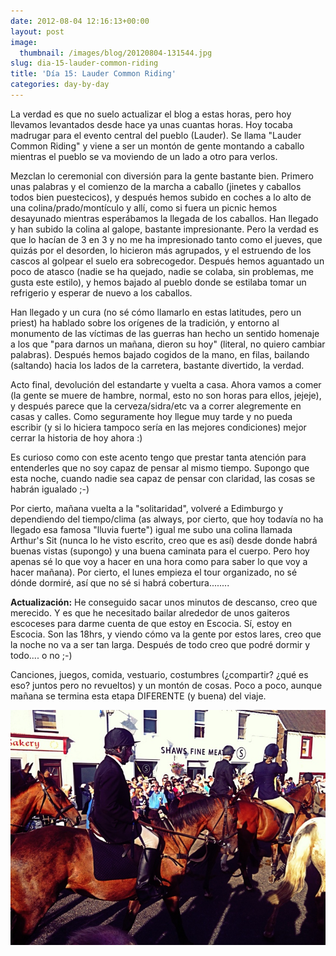 ```yaml
---
date: 2012-08-04 12:16:13+00:00
layout: post
image:
  thumbnail: /images/blog/20120804-131544.jpg
slug: dia-15-lauder-common-riding
title: 'Día 15: Lauder Common Riding'
categories: day-by-day
---
```


La verdad es que no suelo actualizar el blog a estas horas, pero hoy llevamos levantados desde hace ya unas cuantas horas. Hoy tocaba madrugar para el evento central del pueblo (Lauder). Se llama "Lauder Common Riding" y viene a ser un montón de gente montando a caballo mientras el pueblo se va moviendo de un lado a otro para verlos.

Mezclan lo ceremonial con diversión para la gente bastante bien. Primero unas palabras y el comienzo de la marcha a caballo (jinetes y caballos todos bien puestecicos), y después hemos subido en coches a lo alto de una colina/prado/montículo y allí, como si fuera un picnic hemos desayunado mientras esperábamos la llegada de los caballos. Han llegado y han subido la colina al galope, bastante impresionante. Pero la verdad es que lo hacían de 3 en 3 y no me ha impresionado tanto como el jueves, que quizás por el desorden, lo hicieron más agrupados, y el estruendo de los cascos al golpear el suelo era sobrecogedor. Después hemos aguantado un poco de atasco (nadie se ha quejado, nadie se colaba, sin problemas, me gusta este estilo), y hemos bajado al pueblo donde se estilaba tomar un refrigerio y esperar de nuevo a los caballos.

Han llegado y un cura (no sé cómo llamarlo en estas latitudes, pero un priest) ha hablado sobre los orígenes de la tradición, y entorno al monumento de las víctimas de las guerras han hecho un sentido homenaje a los que "para darnos un mañana, dieron su hoy" (literal, no quiero cambiar palabras). Después hemos bajado cogidos de la mano, en filas, bailando (saltando) hacia los lados de la carretera, bastante divertido, la verdad.

Acto final, devolución del estandarte y vuelta a casa. Ahora vamos a comer (la gente se muere de hambre, normal, esto no son horas para ellos, jejeje), y después parece que la cerveza/sidra/etc va a correr alegremente en casas y calles. Como seguramente hoy llegue muy tarde y no pueda escribir (y si lo hiciera tampoco sería en las mejores condiciones) mejor cerrar la historia de hoy ahora :)

Es curioso como con este acento tengo que prestar tanta atención para entenderles que no soy capaz de pensar al mismo tiempo. Supongo que esta noche, cuando nadie sea capaz de pensar con claridad, las cosas se habrán igualado ;-)

Por cierto, mañana vuelta a la "solitaridad", volveré a Edimburgo y dependiendo del tiempo/clima (as always, por cierto, que hoy todavía no ha llegado esa famosa "lluvia fuerte") igual me subo una colina llamada Arthur's Sit (nunca lo he visto escrito, creo que es así) desde donde habrá buenas vistas (supongo) y una buena caminata para el cuerpo. Pero hoy apenas sé lo que voy a hacer en una hora como para saber lo que voy a hacer mañana). Por cierto, el lunes empieza el tour organizado, no sé dónde dormiré, así que no sé si habrá cobertura........

**Actualización:**
He conseguido sacar unos minutos de descanso, creo que merecido. Y es que he necesitado bailar alrededor de unos gaiteros escoceses para darme cuenta de que estoy en Escocia. Sí, estoy en Escocia. Son las 18hrs, y viendo cómo va la gente por estos lares, creo que la noche no va a ser tan larga. Después de todo creo que podré dormir y todo.... o no ;-)

Canciones, juegos, comida, vestuario, costumbres (¿compartir? ¿qué es eso? juntos pero no revueltos) y un montón de cosas. Poco a poco, aunque mañana se termina esta etapa DIFERENTE (y buena) del viaje.

[![20120804-131544.jpg](/images/blog/20120804-131544.jpg)](/images/blog/20120804-131544.jpg)
